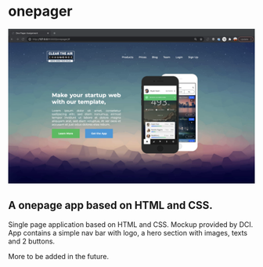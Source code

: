 # onepager

<img src="images/screenshot.png">

## A onepage app based on HTML and CSS.

Single page application based on HTML and CSS. Mockup provided by DCI.
App contains a simple nav bar with logo, a hero section with images, texts and 2 buttons.

More to be added in the future.
